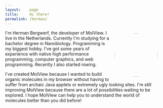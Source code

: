 ```yaml
---
layout:    page
title:     Hi there!
permalink: /herman/
---
```


<img src="{{ site.baseurl }}/img/herman.jpg" style="width: 140px; margin: 10px; float: right; border-radius: 70px;" />

I'm Herman Bergwerf, the developer of MolView. I live in the Netherlands.
Currently I'm studying for a bachelor degree in Nanobiology. Programming is my
biggest hobby. I've got some years of experience with native high performance
programming, computer graphics, and web programming. Recently I also started
rowing.

I've created MolView because I wanted to build organic molecules in my browser
without having to suffer from archaic Java applets or extremely ugly looking
sites. I'm still improving MolView because there are a lot of possibilities
waiting to be explored.
I hope MolView can help you to understand the world of molecules better than you
did before!
